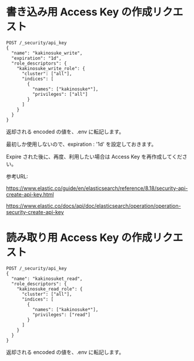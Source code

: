 # 書き込み用 Access Key の作成リクエスト

```
POST /_security/api_key
{
  "name": "kakinosuke_write",
  "expiration": "1d",
  "role_descriptors": {
    "kakinosuke_write_role": {
      "cluster": ["all"],
      "indices": [
        {
          "names": ["kakinosuke*"],
          "privileges": ["all"]
        }
      ]
    }
  }
}
```

返却される encoded の値を、.env に転記します。

最初しか使用しないので、expiration : '1d' を設定しておきます。

Expire された後に、再度、利用したい場合は Access Key を再作成してください。

参考URL:

https://www.elastic.co/guide/en/elasticsearch/reference/8.18/security-api-create-api-key.html

https://www.elastic.co/docs/api/doc/elasticsearch/operation/operation-security-create-api-key


# 読み取り用 Access Key の作成リクエスト

```
POST /_security/api_key
{
  "name": "kakinosuket_read",
  "role_descriptors": {
    "kakinosuke_read_role": {
      "cluster": ["all"],
      "indices": [
        {
          "names": ["kakinosuke*"],
          "privileges": ["read"]
        }
      ]
    }
  }
}
```

返却される encoded の値を、.env に転記します。

